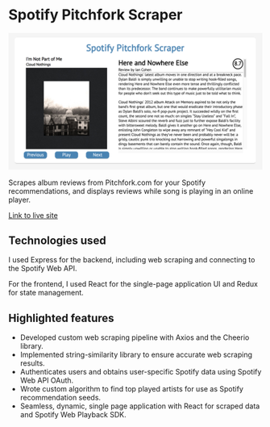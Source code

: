 # Spotify Pitchfork Scraper

![screenshot](https://raw.githubusercontent.com/pvklee/spotify_pitchfork_scraper/master/readme_images/Screen%20Shot%202019-06-13%20at%2010.50.47%20AM.png)

Scrapes album reviews from Pitchfork.com for your Spotify recommendations, and displays reviews while song is playing in an online player.

[Link to live site](https://spotify-pitchfork-scraper.herokuapp.com/) 

## Technologies used

I used Express for the backend, including web scraping and connecting to the Spotify Web API.

For the frontend, I used React for the single-page application UI and Redux for state management.

## Highlighted features

* Developed custom web scraping pipeline with Axios and the Cheerio library.
* Implemented string-similarity library to ensure accurate web scraping results.
* Authenticates users and obtains user-specific Spotify data using Spotify Web API OAuth.
* Wrote custom algorithm to find top played artists for use as Spotify recommendation seeds.
* Seamless, dynamic, single page application with React for scraped data and Spotify Web Playback SDK.
